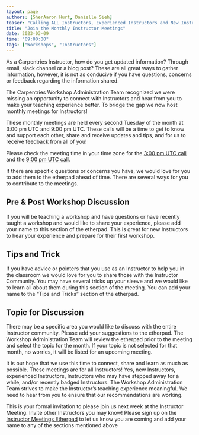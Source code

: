 ```yaml
---
layout: page
authors: [SherAaron Hurt, Danielle Sieh]
teaser: "Calling ALL Instructors, Experienced Instructors and New Instructors"
title: "Join the Monthly Instructor Meetings"
date: 2023-03-09
time: "09:00:00"
tags: ["Workshops", "Instructors"]
---
```


As a Carpentries Instructor, how do you get updated information? Through email, slack channel or a blog post? These are all great ways to gather information, however, it is not as conducive if you have questions, concerns or feedback regarding the information shared. 

The Carpentries Workshop Administration Team recognized we were missing an opportunity to connect with Instructors and hear from you to make your teaching experience better. To bridge the gap we now host monthly meetings for Instructors! 

These monthly meetings are held  every second Tuesday of the month at 3:00 pm UTC and 9:00 pm UTC. These calls will be a time to get to know and support each other, share and receive updates and tips, and for us to receive feedback from all of you!

Please check the meeting time in your time zone for the [3:00 pm UTC call](https://www.timeanddate.com/worldclock/fixedtime.html?msg=Instructor+Meeting&iso=20230314T15&p1=1440) and the [9:00 pm UTC call](https://www.timeanddate.com/worldclock/fixedtime.html?msg=Instructor+Meeting&iso=20230314T21&p1=1440). 

If there are specific questions or concerns you have, we would love for you to add them to the etherpad ahead of time. There are several ways for you to contribute to the meetings. 

## Pre & Post Workshop Discussion
If you will be teaching a workshop and have questions or have recently taught a workshop and would like to share your experience, please add your name to this section of the etherpad. This is great for new Instructors to hear your experience and prepare for their first workshop. 

## Tips and Trick
If you have advice or pointers that you use as an Instructor to help you in the classroom we would love for you to share those with the Instructor Community. You may have several tricks up your sleeve and we would like to learn all about them during this section of the meeting. You can add your name to the “Tips and Tricks” section of the etherpad. 

## Topic for Discussion
There may be a specific area you would like to discuss with the entire Instructor community. Please add your suggestions to the etherpad. The Workshop Administration Team will review the etherpad prior to the meeting and select the topic for the month. If your topic is not selected for that month, no worries, it will be listed for an upcoming meeting. 

It is our hope that we use this time to connect, share and learn as much as possible. These meetings are for all Instructors! Yes, new Instructors, experienced Instructors, Instructors who may have stepped away for a while, and/or recently badged Instructors. The Workshop Administration Team strives to make the Instructor’s teaching experience meaningful. We need to hear from you to ensure that our recommendations are working. 

This is your formal invitation to please join us next week at the Instructor Meeting. Invite other Instructors you may know! Please sign up on the [Instructor Meetings Etherpad](https://pad.carpentries.org/InstructorMeetings) to let us know you are coming and add your name to any of the sections mentioned above
